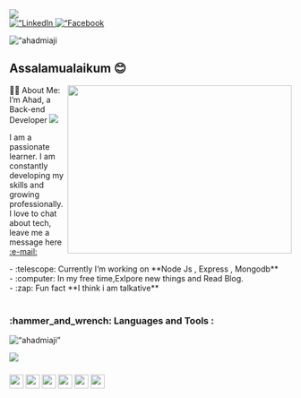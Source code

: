 <div id=“header” align=“center”>
  <img src=“https://media1.giphy.com/media/Kfl09udXYhbjajJwEt/giphy.gif” width=“100"/>
</div>
<div id=“badges” align=“center”>
  <a href=“https://www.linkedin.com/in/md-ahad-miaji-610830196/”>
    <img align=“center” src=“https://img.shields.io/badge/LinkedIn-blue?style=for-the-badge&logo=linkedin&logoColor=white” alt=“LinkedIn Badge”/>
  </a>
  <a href=“https://www.facebook.com/ahad.miaji”>
    <img align=“center” src=“https://img.shields.io/badge/Facebook-blue?style=for-the-badge&logo=facebook&logoColor=white” alt=“Facebook Badge”/>
  </a>
</div>
<p align=“center” padding=“5px”> <img src=“https://komarev.com/ghpvc/?username=ahadmiaji
&label=Profile%20views&color=0e75b6&style=flat” alt=“ahadmiaji
” /> </p>
<h2 align=“center”> Assalamualaikum 😊 </h2>                                                                                 
                                                                                    
<img align="right" src="https://cdn.dribbble.com/users/1162077/screenshots/3848914/media/7ed7d5ca074b48b328150e5a231e8d1f.gif" width="400" height="300" />
  
<div align=“left”>
👨‍💻 About Me:
</div>
<div align=“left”>
I’m Ahad, a Back-end Developer <img src=“https://media.giphy.com/media/WUlplcMpOCEmTGBtBW/giphy.gif” width=“30”> 
  <p align=“left”>  I am a passionate learner. I am constantly developing my skills and growing </br> professionally. I love to chat about tech, leave me a <br /> message here <a href=“https://mail.google.com/mail/u/1/#inbox?compose=CllgCKCDCXHkpRwlCWDsxKJcFzxVzKtPTNGQWSlHjtlMfnvSQrXWXtxNDhpmjtVnmSqFqfMtFVV” target=“_blank”> :e-mail:</a></p>
- :telescope: Currently I’m working on **Node Js , Express , Mongodb**
  </br>
- :computer: In my free time,Exlpore new things and Read Blog.
  </br>
- :zap: Fun fact **I think i am talkative**
  </div>
<br />



<h3 align=“left”> :hammer_and_wrench: Languages and Tools : </h3>


<p align=“left” ><img width=“48%” src=“https://github-readme-stats.vercel.app/api/top-langs?username=ahadmiaji&show_icons=true&locale=en&layout=compact&theme=tokyonight” alt=“ahadmiaji” /></p>
<p align=“left”><img width=“48%” src=“https://github-readme-streak-stats.herokuapp.com/?user=ahadmiaji&theme=tokyonight” />
</p>


###


<div>
 
<img src="https://img.shields.io/badge/javascript-%23323330.svg?style=for-the-badge&logo=javascript&logoColor=%23F7DF1E" height="25"/>
<img src="https://img.shields.io/badge/typescript-%23007ACC.svg?style=for-the-badge&logo=typescript&logoColor=white" height="25"/>

<img src="https://img.shields.io/badge/node.js-6DA55F?style=for-the-badge&logo=node.js&logoColor=white" height="25"/>
<img src="https://img.shields.io/badge/express.js-%23404d59.svg?style=for-the-badge&logo=express&logoColor=%2361DAFB" height="25"/>

<img src="https://img.shields.io/badge/REST-ff1709?style=for-the-badge&logoColor=white&color=ff1709&labelColor=gray" height="25">
<img src="https://img.shields.io/badge/MongoDB-%234ea94b.svg?style=for-the-badge&logo=mongodb&logoColor=white" height="25"/>
</div>
